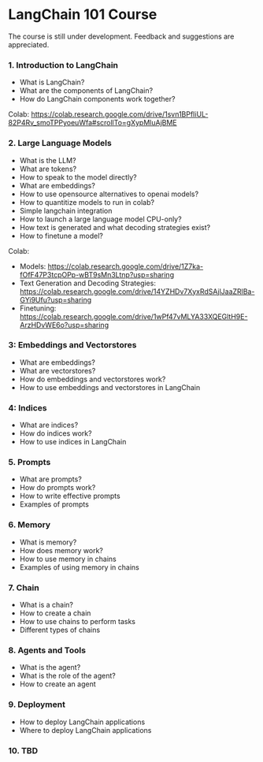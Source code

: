 # LangChain 101 Course
The course is still under development. Feedback and suggestions are appreciated.

### 1. Introduction to LangChain
* What is LangChain?
* What are the components of LangChain?
* How do LangChain components work together?

Colab: https://colab.research.google.com/drive/1svn1BPfIiUL-82P4Rv_smoTPPyoeuWfa#scrollTo=gXypMluAjBME

### 2. Large Language Models
* What is the LLM?
* What are tokens?
* How to speak to the model directly?
* What are embeddings?
* How to use opensource alternatives to openai models?
* How to quantitize models to run in colab?
* Simple langchain integration
* How to launch a large language model CPU-only?
* How text is generated and what decoding strategies exist?
* How to finetune a model?

Colab:
- Models: https://colab.research.google.com/drive/1Z7ka-fOfF47P3tcpOPp-wBT9sMn3Ltnp?usp=sharing
- Text Generation and Decoding Strategies: https://colab.research.google.com/drive/14YZHDv7XyxRdSAjlJaaZRlBa-GYi9Ufu?usp=sharing
- Finetuning: https://colab.research.google.com/drive/1wPf47vMLYA33XQEGltH9E-ArzHDvWE6o?usp=sharing


### 3: Embeddings and Vectorstores
* What are embeddings?
* What are vectorstores?
* How do embeddings and vectorstores work?
* How to use embeddings and vectorstores in LangChain

### 4: Indices
* What are indices?
* How do indices work?
* How to use indices in LangChain

### 5. Prompts
* What are prompts?
* How do prompts work?
* How to write effective prompts
* Examples of prompts

### 6. Memory
* What is memory?
* How does memory work?
* How to use memory in chains
* Examples of using memory in chains

### 7. Chain
* What is a chain?
* How to create a chain
* How to use chains to perform tasks
* Different types of chains

### 8. Agents and Tools
* What is the agent?
* What is the role of the agent?
* How to create an agent

### 9. Deployment
* How to deploy LangChain applications
* Where to deploy LangChain applications

### 10. TBD
